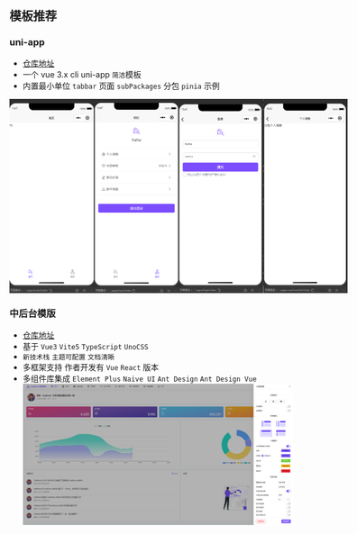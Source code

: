 ## 模板推荐

### uni-app

- [仓库地址](https://gitee.com/codexly/vue3-uniapp/tree/v0.0.1)
- 一个 vue 3.x cli uni-app `简洁`模板
- 内置最小单位 `tabbar` 页面 `subPackages` 分包 `pinia` 示例

<div style="display: flex;">
  <img src="./public/uni-index.png" width="150" />
  <img src="./public/uni-user.png" width="150" />
  <img src="./public/uni-login.png" width="150" />
  <img src="./public/uni-subPackages.png" width="150" />
</div>

### 中后台模版

- [仓库地址](https://github.com/soybeanjs/soybean-admin)
- 基于 `Vue3` `Vite5` `TypeScript` `UnoCSS`
- `新技术栈` `主题可配置` `文档清晰`
- 多框架支持 作者开发有 `Vue` `React` 版本
- 多组件库集成 `Element Plus` `Naive UI` `Ant Design` `Ant Design Vue`
  <img src="./public/admin-index.png" />
